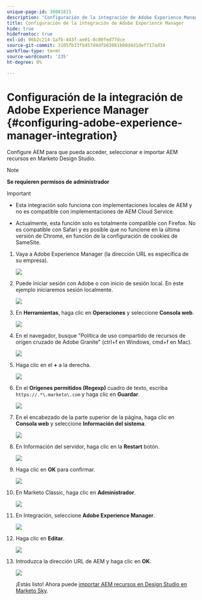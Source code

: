 ```yaml
---
unique-page-id: 30081815
description: 'Configuración de la integración de Adobe Experience Manager: Marketo Docs: documentación del producto'
title: Configuración de la integración de Adobe Experience Manager
hide: true
hidefromtoc: true
exl-id: 06b2c214-1afb-443f-ae01-0c00fed77dce
source-git-commit: 3105fb33fb457d4dfb63081b80d4d1def717ad34
workflow-type: tm+mt
source-wordcount: '235'
ht-degree: 0%

---
```


# Configuración de la integración de Adobe Experience Manager {#configuring-adobe-experience-manager-integration}

Configure AEM para que pueda acceder, seleccionar e importar AEM recursos en Marketo Design Studio.

>[!NOTE]
>
>**Se requieren permisos de administrador**

>[!IMPORTANT]
>
>* Esta integración solo funciona con implementaciones locales de AEM y no es compatible con implementaciones de AEM Cloud Service.
>
>* Actualmente, esta función solo es totalmente compatible con Firefox. No es compatible con Safari y es posible que no funcione en la última versión de Chrome, en función de la configuración de cookies de SameSite.


1. Vaya a Adobe Experience Manager (la dirección URL es específica de su empresa).

   ![](assets/one.png)

1. Puede iniciar sesión con Adobe o con inicio de sesión local. En este ejemplo iniciaremos sesión localmente.

   ![](assets/two.png)

1. En **Herramientas**, haga clic en **Operaciones** y seleccione **Consola web**.

   ![](assets/2a.png)

1. En el navegador, busque &quot;Política de uso compartido de recursos de origen cruzado de Adobe Granite&quot; (ctrl+f en Windows, cmd+f en Mac).

   ![](assets/three.png)

1. Haga clic en el **+** a la derecha.

   ![](assets/four.png)

1. En el **Orígenes permitidos (Regexp)** cuadro de texto, escriba `https://.*\.marketo\.com` y haga clic en **Guardar**.

   ![](assets/five-psd.png)

1. En el encabezado de la parte superior de la página, haga clic en **Consola web** y seleccione **Información del sistema**.

   ![](assets/six.png)

1. En Información del servidor, haga clic en la **Restart** botón.

   ![](assets/seven.png)

1. Haga clic en **OK** para confirmar.

   ![](assets/eight.png)

1. En Marketo Classic, haga clic en **Administrador**.

   ![](assets/nine.png)

1. En Integración, seleccione **Adobe Experience Manager**.

   ![](assets/ten.png)

1. Haga clic en **Editar**.

   ![](assets/eleven.png)

1. Introduzca la dirección URL de AEM y haga clic en **OK**.

   ![](assets/twelve.png)

   ¡Estás listo! Ahora puede [importar AEM recursos en Design Studio en Marketo Sky](https://experienceleague.adobe.com/docs/marketo/sky/design-studio/importing-assets-with-adobe-experience-manager.html?lang=en#design-studio).
